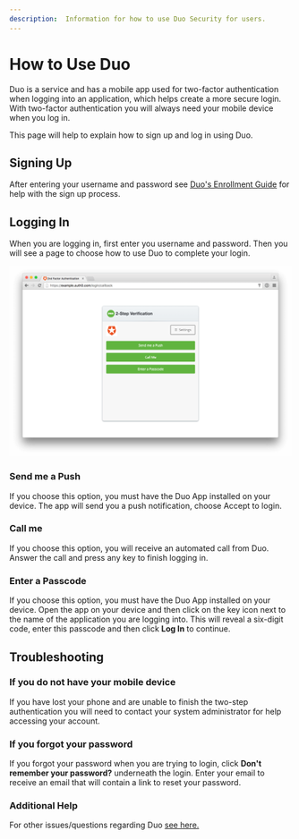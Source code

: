 ```yaml
---
description:  Information for how to use Duo Security for users.
---
```


# How to Use Duo

Duo is a service and has a mobile app used for two-factor authentication when logging into an application, which helps create a more secure login.  With two-factor authentication you will always need your mobile device when you log in.

This page will help to explain how to sign up and log in using Duo.

## Signing Up

After entering your username and password see [Duo's Enrollment Guide](https://guide.duo.com/enrollment) for help with the sign up process.

## Logging In

When you are logging in, first enter you username and password. Then you will see a page to choose how to use Duo to complete your login.

![](/media/articles/mfa/duo-login.png)

### Send me a Push
If you choose this option, you must have the Duo App installed on your device. The app will send you a push notification, choose Accept to login.

### Call me
If you choose this option, you will receive an automated call from Duo. Answer the call and press any key to finish logging in.

### Enter a Passcode
If you choose this option, you must have the Duo App installed on your device. Open the app on your device and then click on the key icon next to the name of the application you are logging into. This will reveal a six-digit code, enter this passcode and then click **Log In** to continue.

## Troubleshooting

### If you do not have your mobile device

If you have lost your phone and are unable to finish the two-step authentication you will need to contact your system administrator for help accessing your account.

### If you forgot your password

If you forgot your password when you are trying to login, click **Don't remember your password?** underneath the login. Enter your email to receive an email that will contain a link to reset your password.

### Additional Help

For other issues/questions regarding Duo [see here.](https://guide.duo.com)
